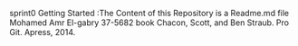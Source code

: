 sprint0
Getting Started :The Content of this Repository is a Readme.md file
Mohamed Amr El-gabry 37-5682
book Chacon, Scott, and Ben Straub. Pro Git. Apress,
2014.
